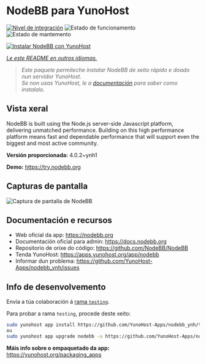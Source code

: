 <!--
NOTA: Este README foi creado automáticamente por <https://github.com/YunoHost/apps/tree/master/tools/readme_generator>
NON debe editarse manualmente.
-->

# NodeBB para YunoHost

[![Nivel de integración](https://apps.yunohost.org/badge/integration/nodebb)](https://ci-apps.yunohost.org/ci/apps/nodebb/)
![Estado de funcionamento](https://apps.yunohost.org/badge/state/nodebb)
![Estado de mantemento](https://apps.yunohost.org/badge/maintained/nodebb)

[![Instalar NodeBB con YunoHost](https://install-app.yunohost.org/install-with-yunohost.svg)](https://install-app.yunohost.org/?app=nodebb)

*[Le este README en outros idiomas.](./ALL_README.md)*

> *Este paquete permíteche instalar NodeBB de xeito rápido e doado nun servidor YunoHost.*  
> *Se non usas YunoHost, le a [documentación](https://yunohost.org/install) para saber como instalalo.*

## Vista xeral

NodeBB is built using the Node.js server-side Javascript platform, delivering unmatched performance.
Building on this high performance platform means fast and dependable performance that will support even the biggest and most active community.

**Versión proporcionada:** 4.0.2~ynh1

**Demo:** <https://try.nodebb.org>

## Capturas de pantalla

![Captura de pantalla de NodeBB](./doc/screenshots/screenshot.png)

## Documentación e recursos

- Web oficial da app: <https://nodebb.org>
- Documentación oficial para admin: <https://docs.nodebb.org>
- Repositorio de orixe do código: <https://github.com/NodeBB/NodeBB>
- Tenda YunoHost: <https://apps.yunohost.org/app/nodebb>
- Informar dun problema: <https://github.com/YunoHost-Apps/nodebb_ynh/issues>

## Info de desenvolvemento

Envía a túa colaboración á [rama `testing`](https://github.com/YunoHost-Apps/nodebb_ynh/tree/testing).

Para probar a rama `testing`, procede deste xeito:

```bash
sudo yunohost app install https://github.com/YunoHost-Apps/nodebb_ynh/tree/testing --debug
ou
sudo yunohost app upgrade nodebb -u https://github.com/YunoHost-Apps/nodebb_ynh/tree/testing --debug
```

**Máis info sobre o empaquetado da app:** <https://yunohost.org/packaging_apps>
